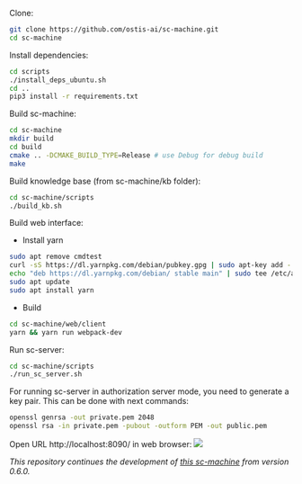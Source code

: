 Clone:

```sh
git clone https://github.com/ostis-ai/sc-machine.git
cd sc-machine
```

Install dependencies:

```sh
cd scripts
./install_deps_ubuntu.sh
cd ..
pip3 install -r requirements.txt
```

Build sc-machine:
```sh
cd sc-machine
mkdir build
cd build
cmake .. -DCMAKE_BUILD_TYPE=Release # use Debug for debug build
make
```

Build knowledge base (from sc-machine/kb folder):
```sh
cd sc-machine/scripts
./build_kb.sh
```

Build web interface:
- Install yarn
```sh
sudo apt remove cmdtest
curl -sS https://dl.yarnpkg.com/debian/pubkey.gpg | sudo apt-key add -
echo "deb https://dl.yarnpkg.com/debian/ stable main" | sudo tee /etc/apt/sources.list.d/yarn.list
sudo apt update
sudo apt install yarn
```
- Build
```sh
cd sc-machine/web/client
yarn && yarn run webpack-dev
```

Run sc-server:
```sh
cd sc-machine/scripts
./run_sc_server.sh
```

For running sc-server in authorization server mode, you need to generate a key pair. This can be done with next commands:

```sh
openssl genrsa -out private.pem 2048
openssl rsa -in private.pem -pubout -outform PEM -out public.pem
```

Open URL http://localhost:8090/ in web browser:
![](https://i.imgur.com/wibISSV.png)


*This repository continues the development of [this sc-machine](https://github.com/ostis-dev/sc-machine) from version 0.6.0.*
